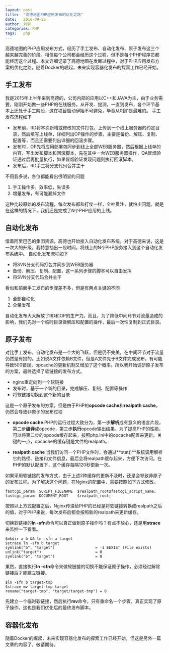 ```yaml
---
layout: post
title:  "高德地图PHP应用发布的优化之路"
date:   2016-09-26
author: 刘宇
categories: PHP
tags:	php
---
```


高德地图的PHP应用发布方式，经历了手工发布、自动化发布、原子发布这三个越来越完善的阶段。相信每个公司都会经历这个过程，但不是每个PHP程序员都能经历这个过程。本文详细记录了高德地图在发展过程中，对于PHP应用发布方案的优化之路。随着Docker的崛起，未来实现容器化发布的探索工作已经开始。<!-- more -->
 
## 手工发布
我是2015年上半年来到高德的，公司内部的应用以C++和JAVA为主，由于业务需要，刚刚开始做一些PHP的在线服务，从开发、提测，一直到发布，各个环节基本上还处于手工阶段，这在项目启动伊始不可避免，毕竟从0到1是最难的。
手工发布流程如下

* 发布前，RD将本次新增或修改的文件打包，上传到一个线上服务器的约定目录，然后填写上线单，详细列出OP操作的步骤，主要是备份、解压、复制、配置等，而且还需要列出详细的回滚步骤。
* 发布时，OP先将应用部署包同步到线上全部WEB服务器，然后根据上线单的内容，写出发布脚本和回滚脚本，先在其中一台WEB服务器操作，QA冒烟验证通过后再批量执行，如果冒烟验证发现问题则执行回滚脚本。
* 发布后，RD手工将分支代码合并主干
 
不用我多说，各位都能看出很明显的问题

1. 手工操作多，效率低，失误多
2. 增量发布，有可能漏掉文件
 
这种比较原始的发布流程，每次发布都和打仗一样，全神贯注，就怕出问题。就是在这样的情况下，我们还是完成了N个PHP应用的上线。
 
## 自动化发布
借着阿里巴巴的集团资源，高德也开始接入自动化发布系统。对于高德来说，这是一次大的升级，我特意抽出一段时间，将线上的N个PHP服务接入到这个自动化发布系统中。
自动化发布流程如下

* 将SVN分支代码打包并同步到WEB服务器
* 备份、解压、复制、配置，这一系列步骤的脚本可以自由发挥
* 将SVN分支代码合并主干
 
看似和前面手工发布的步骤差不多，但是有两点关键的不同

1. 全部自动化
2. 全量发布

自动化发布大大解放了RD和OP的生产力。而且，为了降低中间环节对流量造成的影响，我们先对一个临时目录做解压和配置的操作，最后一次性复制到正式目录。
 
## 原子发布
对比手工发布，自动化发布是一个大的飞跃，但是仍不完美，在中间环节对于流量仍然是有损的。比如说A文件依赖B文件，但是A文件先于B文件完成发布，有可能导致500错误，opcache的更新机制又增加了这个概率。所以我开始调研原子发布的方案，最终选择了软链接的发布方式。

* nginx重定向到一个软链接
* 发布时，基于一个新的目录，完成解压、复制、配置等操作
* 将软链接切换到这个新的目录
 
这是一个原子发布的方案，但是由于PHP的**opcode cache**和**realpath cache**，仍然会导致非原子的发布过程

* **opcode cache**
PHP的运行过程大致分为，第一步**解析**成有意义的语言片段，第二步**编译**成opcode，第三步**执行**opcode输出结果。为了提高PHP的性能，可以将第二步的opcode缓存起来，按照php.ini中的opcache配置来更新。关键的一点，opcache的缓存键是文件的realpath。

* **realpath cache**
当我们访问一个PHP文件时，会通过**stat()**系统调用解析它的路径、链接和文件信息，最后会将realpath缓存起来，方便下次访问。在PHP的默认配置下，这个缓存每隔120秒更新一次。

如果采用软链接的发布方式，由于上述2种缓存的更新不及时，还是会导致非原子的发布过程。为了解决这个问题，在Nginx的配置中，需要按照如下方式修改。

```
fastcgi_param  SCRIPT_FILENAME	$realpath_root$fastcgi_script_name;
fastcgi_param  DOCUMENT_ROOT	$realpath_root;
```

按照以上方式配置之后，Nginx传递给PHP的已经是将软链接转换成realpath之后的值，对于PHP来说，每次发布后都会按照新的realpath来更新缓存。
 
切换软链接的**ln -sfn**命令可以真正做到原子操作吗？有点不放心，还是用**strace**来监控一下看看。

```
$mkdir a b && ln -sfn a target
$strace ln -sfn b target
symlink("b", "target")                  = -1 EEXIST (File exists)
unlink("target")                        = 0
symlink("b", "target")                  = 0 
```

 果然，直接执行**ln -sfn**命令来做软链接的切换不能保证原子操作，必须经过解除链接后才能建立链接。
 
```
$ln -sfn b target-tmp
$strace mv target-tmp target
rename("target-tmp", "target/target-tmp") = 0
```

先建立一个临时软链接，然后执行**mv**命令，只有重命名一个步骤，真正实现了原子操作。这也是我们优化后的最终发布脚本。
 
## 容器化发布
随着Docker的崛起，未来实现容器化发布的探索工作已经开始，但这是另外一篇文章的内容了，敬请期待。

